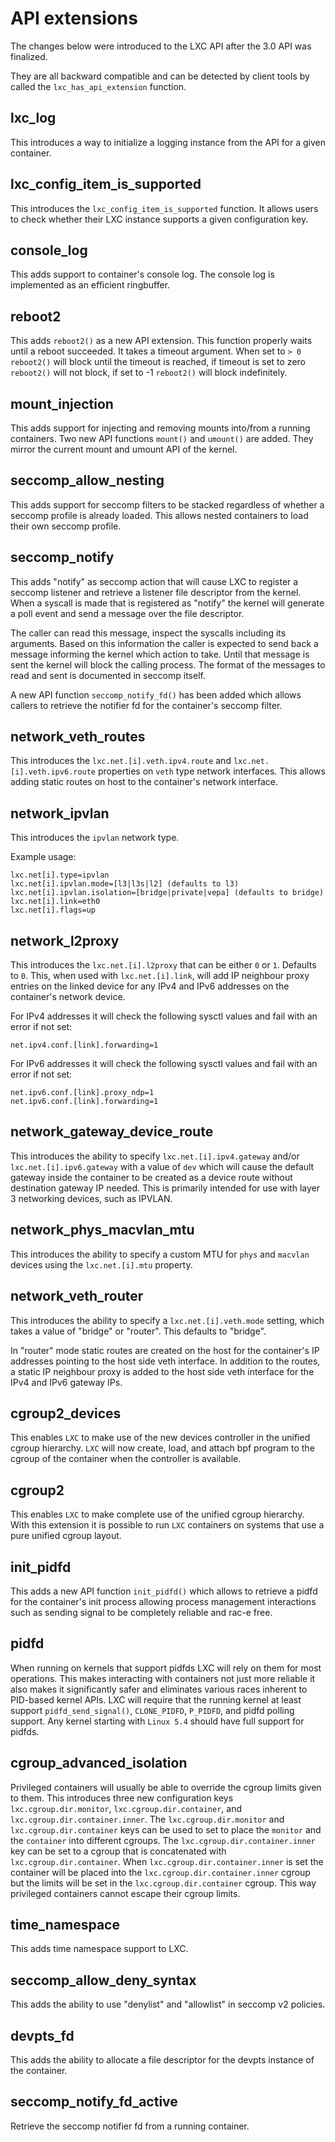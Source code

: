 # API extensions

The changes below were introduced to the LXC API after the 3.0 API was finalized.

They are all backward compatible and can be detected by client tools by
called the `lxc_has_api_extension` function.

## lxc\_log

This introduces a way to initialize a logging instance from the API for a given
container.

## lxc\_config\_item\_is\_supported

This introduces the `lxc_config_item_is_supported` function. It allows users to
check whether their LXC instance supports a given configuration key.

## console\_log

This adds support to container's console log. The console log is implemented as
an efficient ringbuffer.

## reboot2

This adds `reboot2()` as a new API extension. This function properly waits
until a reboot succeeded. It takes a timeout argument. When set to `> 0`
`reboot2()` will block until the timeout is reached, if timeout is set to zero
`reboot2()` will not block, if set to -1 `reboot2()` will block indefinitely.

## mount\_injection

This adds support for injecting and removing mounts into/from a running
containers. Two new API functions `mount()` and `umount()` are added. They
mirror the current mount and umount API of the kernel.

## seccomp\_allow\_nesting

This adds support for seccomp filters to be stacked regardless of whether a seccomp profile is already loaded. This allows nested containers to load their own seccomp profile.

## seccomp\_notify

This adds "notify" as seccomp action that will cause LXC to register a seccomp listener and retrieve a listener file descriptor from the kernel. When a syscall is made that is registered as "notify" the kernel will generate a poll event and send a message over the file descriptor.

The caller can read this message, inspect the syscalls including its arguments. Based on this information the caller is expected to send back a message informing the kernel which action to take. Until that message is sent the kernel will block the calling process. The format of the messages to read and sent is documented in seccomp itself.

A new API function `seccomp_notify_fd()` has been added which allows callers to retrieve the notifier fd for the container's seccomp filter.

## network\_veth\_routes

This introduces the `lxc.net.[i].veth.ipv4.route` and `lxc.net.[i].veth.ipv6.route` properties
on `veth` type network interfaces. This allows adding static routes on host to the container's
network interface.

## network\_ipvlan

This introduces the `ipvlan` network type.

Example usage:

```
lxc.net[i].type=ipvlan
lxc.net[i].ipvlan.mode=[l3|l3s|l2] (defaults to l3)
lxc.net[i].ipvlan.isolation=[bridge|private|vepa] (defaults to bridge)
lxc.net[i].link=eth0
lxc.net[i].flags=up
```

## network\_l2proxy

This introduces the `lxc.net.[i].l2proxy` that can be either `0` or `1`. Defaults to `0`.
This, when used with `lxc.net.[i].link`, will add IP neighbour proxy entries on the linked device
for any IPv4 and IPv6 addresses on the container's network device.

For IPv4 addresses it will check the following sysctl values and fail with an error if not set:

```
net.ipv4.conf.[link].forwarding=1
```

For IPv6 addresses it will check the following sysctl values and fail with an error if not set:

```
net.ipv6.conf.[link].proxy_ndp=1
net.ipv6.conf.[link].forwarding=1
```

## network\_gateway\_device\_route

This introduces the ability to specify `lxc.net.[i].ipv4.gateway` and/or
`lxc.net.[i].ipv6.gateway` with a value of `dev` which will cause the default gateway
inside the container to be created as a device route without destination gateway IP needed.
This is primarily intended for use with layer 3 networking devices, such as IPVLAN.

## network\_phys\_macvlan\_mtu

This introduces the ability to specify a custom MTU for `phys` and `macvlan` devices using the
`lxc.net.[i].mtu` property.

## network\_veth\_router

This introduces the ability to specify a `lxc.net.[i].veth.mode` setting, which takes a value of "bridge" or "router". This defaults to "bridge".

In "router" mode static routes are created on the host for the container's IP addresses pointing to the host side veth interface. In addition to the routes, a static IP neighbour proxy is added to the host side veth interface for the IPv4 and IPv6 gateway IPs.


## cgroup2\_devices

This enables `LXC` to make use of the new devices controller in the unified cgroup hierarchy. `LXC` will now create, load, and attach bpf program to the cgroup of the container when the controller is available.

## cgroup2

This enables `LXC` to make complete use of the unified cgroup hierarchy. With this extension it is possible to run `LXC` containers on systems that use a pure unified cgroup layout.

## init\_pidfd

This adds a new API function `init_pidfd()` which allows to retrieve a pidfd for the container's init process allowing process management interactions such as sending signal to be completely reliable and rac-e free.

## pidfd

When running on kernels that support pidfds LXC will rely on them for most operations. This makes interacting with containers not just more reliable it also makes it significantly safer and eliminates various races inherent to PID-based kernel APIs. LXC will require that the running kernel at least support `pidfd_send_signal()`, `CLONE_PIDFD`, `P_PIDFD`, and pidfd polling support. Any kernel starting with `Linux 5.4` should have full support for pidfds.

## cgroup\_advanced\_isolation

Privileged containers will usually be able to override the cgroup limits given to them. This introduces three new configuration keys `lxc.cgroup.dir.monitor`, `lxc.cgroup.dir.container`, and `lxc.cgroup.dir.container.inner`. The `lxc.cgroup.dir.monitor` and `lxc.cgroup.dir.container` keys can be used to set to place the `monitor` and the `container` into different cgroups. The `lxc.cgroup.dir.container.inner` key can be set to a cgroup that is concatenated with `lxc.cgroup.dir.container`. When `lxc.cgroup.dir.container.inner` is set the container will be placed into the `lxc.cgroup.dir.container.inner` cgroup but the limits will be set in the `lxc.cgroup.dir.container` cgroup. This way privileged containers cannot escape their cgroup limits.


## time\_namespace

This adds time namespace support to LXC.

## seccomp\_allow\_deny\_syntax

This adds the ability to use "denylist" and "allowlist" in seccomp v2 policies.

## devpts\_fd

This adds the ability to allocate a file descriptor for the devpts instance of
the container.

## seccomp\_notify\_fd\_active

Retrieve the seccomp notifier fd from a running container.
